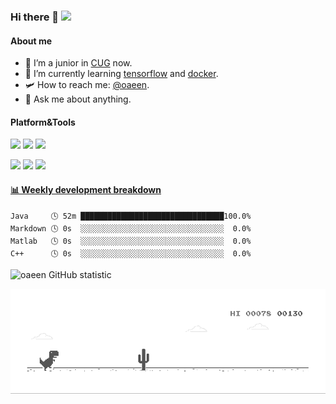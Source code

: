 ### Hi there 👋 ![](https://visitor-badge.laobi.icu/badge?page_id=oaeen.readme)

#### About me

- 🔭 I’m  a junior in [CUG](http://www.cug.edu.cn/) now.
- 🌱 I’m currently learning [tensorflow](https://www.tensorflow.org/) and [docker](https://www.docker.com/).
- 🛩️ How to reach me: [@oaeen](https://t.me/oaeens).
- 💬 Ask me about anything.

#### Platform&Tools

[![](https://img.shields.io/badge/OS-Arch%20Linux-33aadd?style=flat-square&logo=arch-linux&logoColor=ffffff)](https://www.archlinux.org/)
[![](https://img.shields.io/badge/Ubuntu-20.04LTS-E95420?style=flat-square&logo=Ubuntu)](https://ubuntu.com/)
[![](https://img.shields.io/badge/Windows-10-2376bc?style=flat-square&logo=windows&logoColor=ffffff)](https://www.microsoft.com/windows/get-windows-10)

[![](https://img.shields.io/badge/IDE-Visual%20Studio%20Code-blue?style=flat-square&logo=visual-studio-code&logoColor=ffffff)](https://code.visualstudio.com/)
[![](https://img.shields.io/badge/-Tensorflow-fa8c35?style=flat-square&logo=tensorflow&logoColor=ffffff)](https://www.tensorflow.org/)
[![](https://img.shields.io/badge/-Docker-2496ED?style=flat-square&logo=docker&logoColor=ffffff)](https://www.docker.com/)



<!-- waka-box start -->
#### <a href="https://gist.github.com/6b2fa96f7c346c310d0e65c495338239" target="_blank">📊 Weekly development breakdown</a>
```text
Java     🕓 52m ████████████████████████████████100.0%
Markdown 🕓 0s  ░░░░░░░░░░░░░░░░░░░░░░░░░░░░░░░░  0.0%
Matlab   🕓 0s  ░░░░░░░░░░░░░░░░░░░░░░░░░░░░░░░░  0.0%
C++      🕓 0s  ░░░░░░░░░░░░░░░░░░░░░░░░░░░░░░░░  0.0%
```
<!-- Powered by https://github.com/YouEclipse/waka-box-go . -->
<!-- waka-box end -->



![oaeen GitHub statistic](https://github-readme-stats.vercel.app/api?username=oaeen&show_icons=true)

![Dino](https://github.com/oaeen/oaeen/blob/master/dino.gif)

<!--
**oaeen/oaeen** is a ✨ _special_ ✨ repository because its `README.md` (this file) appears on your GitHub profile.

Here are some ideas to get you started:

- 🔭 I’m currently working on ...
- 🌱 I’m currently learning ...
- 👯 I’m looking to collaborate on ...
- 🤔 I’m looking for help with ...
- 💬 Ask me about ...
- 📫 How to reach me: ...
- 😄 Pronouns: ...
- ⚡ Fun fact: ...
-->
